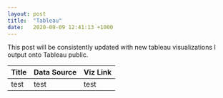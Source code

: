```yaml
---
layout: post
title:  "Tableau"
date:   2020-09-09 12:41:13 +1000
---
```


This post will be consistently updated with new tableau visualizations I output onto Tableau public.



| Title              | Data Source | Viz Link | 
|----|-----|----|
|   test  |test      |  test    |  